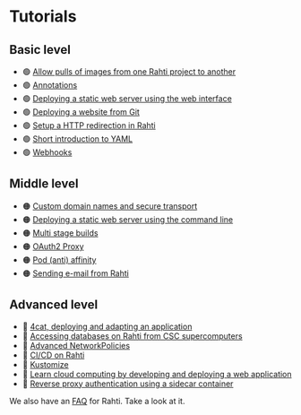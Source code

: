 # Tutorials

## Basic level

* 🟢 [Allow pulls of images from one Rahti project to another](allow-pull-from-other-projects.md)
* 🟢 [Annotations](annotations.md)
* 🟢 [Deploying a static web server using the web interface](deploy_static_webserver_webconsole.md)
* 🟢 [Deploying a website from Git](deploy_from_git.md)
* 🟢 [Setup a HTTP redirection in Rahti](http-redirector.md)
* 🟢 [Short introduction to YAML](yaml_introduction.md)
* 🟢 [Webhooks](webhooks.md)

## Middle level

* 🟠 [Custom domain names and secure transport](custom-domain.md)
* 🟠 [Deploying a static web server using the command line](deploy_static_webserver_cli.md)
* 🟠 [Multi stage builds](multi-stage-builds.md)
* 🟠 [OAuth2 Proxy](oauth2.md)
* 🟠 [Pod (anti) affinity](pod-affinity.md)
* 🟠 [Sending e-mail from Rahti](email.md)


## Advanced level

* 🔴 [4cat, deploying and adapting an application](4cat.md)
* 🔴 [Accessing databases on Rahti from CSC supercomputers](connect-database-hpc.md)
* 🔴 [Advanced NetworkPolicies](advanced-NetworkPolicies-networking.md)
* 🔴 [CI/CD on Rahti](ci_cd_introduction.md)
* 🔴 [Kustomize](kustomize.md)
* 🔴 [Learn cloud computing by developing and deploying a web application](web-app-dev-cloud.md)
* 🔴 [Reverse proxy authentication using a sidecar container](sidecar_proxy_authentication.md)

We also have an [FAQ](../../../support/faq/index.md#rahti) for Rahti. Take a look at it.
